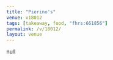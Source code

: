 ```yaml
---
title: "Pierino's"
venue: v18012
tags: [takeaway, food, "fhrs:661856"]
permalink: /v/18012/
layout: venue
---
```

null